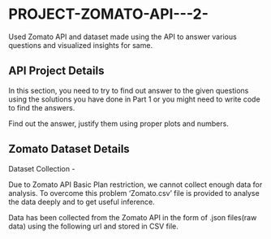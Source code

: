 # PROJECT-ZOMATO-API---2-
Used Zomato API and dataset made using the API to answer various questions and visualized insights for same.

## API Project Details

In this section, you need to try to find out answer to the given questions using the solutions you have done in Part 1 or you might need to write code to find the answers.

Find out the answer, justify them using proper plots and numbers.

## Zomato Dataset Details

Dataset Collection -

Due to Zomato API Basic Plan restriction, we cannot collect enough data for analysis. To overcome this problem ‘Zomato.csv’ file is provided to analyse the data deeply and to get useful inference.

Data has been collected from the Zomato API in the form of .json files(raw data) using the following url and stored in CSV file.

